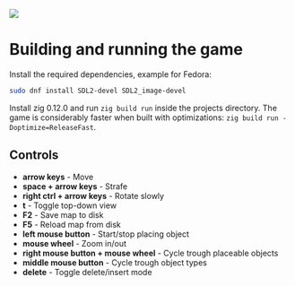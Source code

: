 [![](https://alxhnr.github.io/media/3d-zig-game-2024-01-02.png)](https://alxhnr.github.io/media/3d-zig-game-2024-01-02.webm)

# Building and running the game

Install the required dependencies, example for Fedora:

```sh
sudo dnf install SDL2-devel SDL2_image-devel
```

Install zig 0.12.0 and run `zig build run` inside the projects directory. The game is considerably
faster when built with optimizations: `zig build run -Doptimize=ReleaseFast`.

## Controls

* **arrow keys** - Move
* **space + arrow keys** - Strafe
* **right ctrl + arrow keys** - Rotate slowly
* **t** - Toggle top-down view
* **F2** - Save map to disk
* **F5** - Reload map from disk
* **left mouse button** - Start/stop placing object
* **mouse wheel** - Zoom in/out
* **right mouse button + mouse wheel** - Cycle trough placeable objects
* **middle mouse button** - Cycle trough object types
* **delete** - Toggle delete/insert mode
